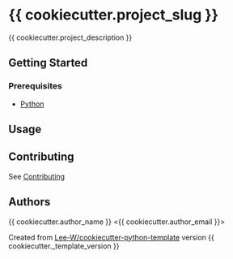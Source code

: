 # {{ cookiecutter.project_slug }}
{{ cookiecutter.project_description }}

## Getting Started

### Prerequisites
* [Python](https://www.python.org/downloads/)

## Usage


## Contributing
See [Contributing](contributing.md)

## Authors
{{ cookiecutter.author_name }} <{{ cookiecutter.author_email }}>


Created from [Lee-W/cookiecutter-python-template](https://github.com/Lee-W/cookiecutter-python-template/) version {{ cookiecutter._template_version }}
